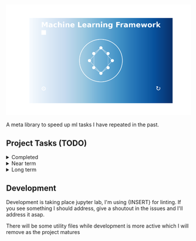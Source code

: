 

<div align="center">
	<img src="./images/Splash.png">
</div>

A meta library to speed up ml tasks I have repeated in the past.

## Project Tasks (TODO)
<details>
<summary>
Completed
</summary>

 <ul>
  <li>Setup common project files</li>
  <li>Started repo architecture</li>
</ul> 
</details>
<details>
<summary>
Near term
</summary>

 <ul>

  <li>Setup repo architecture</li>
  <li>Create common trainer/evaluator objects</li>
  <li>Add common visualization code</li>
  <li>Add a few examples of training using previous functionality</li>
</ul> 
</details>

<details>
<summary>
Long term
</summary>
 <ul>
  <li>Finalize repo architecture</li>
  <li>Make trainer/evaluator objects feature rich</li>
  <li>Make visualizations asthetic and more diverse</li>
</ul> 
</details>

## Development

Development is taking place jupyter lab, I'm using {INSERT} for linting. If you see something I should address, give a shoutout in the issues and I'll address it asap.

There will be some utility files while development is more active which I will remove as the project matures
